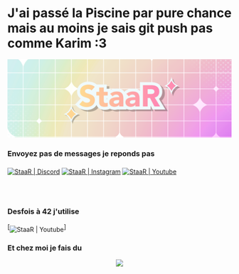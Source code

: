 # J'ai passé la Piscine par pure chance mais au moins je sais git push pas comme Karim :3

![Banner](https://github.com/StaaRTTV/StaaRTTV/blob/main/16-9eeeeee.png?raw=true)

### Envoyez pas de messages je reponds pas

[<img align="middle" alt="StaaR | Discord" width="48px" src="https://skillicons.dev/icons?i=discord" />][discord]
[<img align="middle" alt="StaaR | Instagram" width="48px" src="https://skillicons.dev/icons?i=instagram" />][instagram]
[<img align="middle" alt="StaaR | Youtube" width="48px" src="https://skillicons.dev/icons?i=youtube" />][youtube]

<br /><br />

### Desfois à 42 j'utilise


[<img align="middle" alt="StaaR | Youtube" width="48px" src="https://skillicons.dev/icons?i=git,vscode,linux,c,vim" />]



### Et chez moi je fais du

<p align="center">
  <a href="https://skillicons.dev">
    <img src="https://skillicons.dev/icons?i=figma,ae,blender,ps,arduino" />
  </a>
</p>

[youtube]: https://www.youtube.com/@Shinystaar_
[instagram]: https://instagram.com/gabrielle.pch
[discord]: https://discord.com/invite/staar
